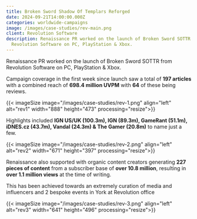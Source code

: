 ```yaml
---
title: Broken Sword Shadow Of Templars Reforged
date: 2024-09-21T14:00:00.000Z
categories: worldwide-campaigns
image: /images/case-studies/rev-main.png
client: Revolution Software
description: Renaissance PR worked on the launch of Broken Sword SOTTR from
  Revolution Software on PC, PlayStation & Xbox.
---
```

Renaissance PR worked on the launch of Broken Sword SOTTR from Revolution Software on PC, PlayStation & Xbox.

Campaign coverage in the first week since launch saw a total of **197 articles** with a combined reach of **698.4 million UVPM** with **64** of these being reviews.

{{< imageSize image="/images/case-studies/rev-1.png" align="left"  alt="rev1" width="888" height="473" processing="resize">}}

Highlights included **IGN US/UK (100.3m), IGN (89.3m), GameRant (51.1m), iDNES.cz (43.7m), Vandal (24.3m) & The Gamer (20.8m)** to name just a few.

{{< imageSize image="/images/case-studies/rev-2.png" align="left"  alt="rev2" width="671" height="397" processing="resize">}}

Renaissance also supported with organic content creators generating **227 pieces of content** from a subscriber base of **over 10.8 million**, resulting in **over 1.1 million views** at the time of writing.  

This has been achieved towards an extremely curation of media and influencers and 2 bespoke events in York at Revolution office

{{< imageSize image="/images/case-studies/rev-3.png" align="left"  alt="rev3" width="641" height="496" processing="resize">}}
